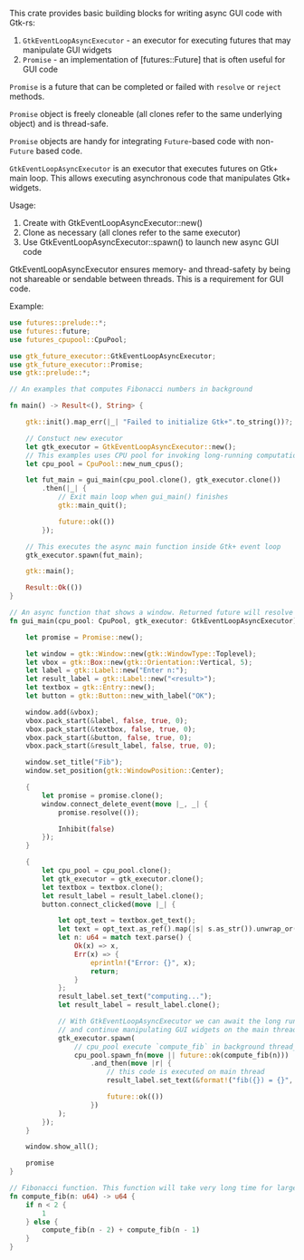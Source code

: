 This crate provides basic building blocks for writing async GUI code with Gtk-rs:
1. `GtkEventLoopAsyncExecutor` - an executor for executing futures that may manipulate GUI widgets
2. `Promise` - an implementation of [futures::Future] that is often useful for GUI code


`Promise` is a future that can be completed or failed with `resolve` or `reject` methods.

`Promise` object is freely cloneable (all clones refer to the same underlying object) and is thread-safe.

`Promise` objects are handy for integrating `Future`-based code with non-`Future` based code.

`GtkEventLoopAsyncExecutor` is an executor that executes futures on Gtk+ main loop.
This allows executing asynchronous code that manipulates Gtk+ widgets.

Usage:
1) Create with GtkEventLoopAsyncExecutor::new()
2) Clone as necessary (all clones refer to the same executor)
3) Use GtkEventLoopAsyncExecutor::spawn() to launch new async GUI code

GtkEventLoopAsyncExecutor ensures memory- and thread-safety by being not shareable or sendable between threads.
This is a requirement for GUI code.

Example: 
```rust
use futures::prelude::*;
use futures::future;
use futures_cpupool::CpuPool;

use gtk_future_executor::GtkEventLoopAsyncExecutor;
use gtk_future_executor::Promise;
use gtk::prelude::*;

// An examples that computes Fibonacci numbers in background

fn main() -> Result<(), String> {

    gtk::init().map_err(|_| "Failed to initialize Gtk+".to_string())?;

    // Constuct new executor
    let gtk_executor = GtkEventLoopAsyncExecutor::new();
    // This examples uses CPU pool for invoking long-running computation in background
    let cpu_pool = CpuPool::new_num_cpus();

    let fut_main = gui_main(cpu_pool.clone(), gtk_executor.clone())
        .then(|_| {
            // Exit main loop when gui_main() finishes
            gtk::main_quit();

            future::ok(())
        });

    // This executes the async main function inside Gtk+ event loop
    gtk_executor.spawn(fut_main);

    gtk::main();

    Result::Ok(())
}

// An async function that shows a window. Returned future will resolve when user closes the window.
fn gui_main(cpu_pool: CpuPool, gtk_executor: GtkEventLoopAsyncExecutor) -> impl Future<Item=(), Error=String> {

    let promise = Promise::new();

    let window = gtk::Window::new(gtk::WindowType::Toplevel);
    let vbox = gtk::Box::new(gtk::Orientation::Vertical, 5);
    let label = gtk::Label::new("Enter n:");
    let result_label = gtk::Label::new("<result>");
    let textbox = gtk::Entry::new();
    let button = gtk::Button::new_with_label("OK");

    window.add(&vbox);
    vbox.pack_start(&label, false, true, 0);
    vbox.pack_start(&textbox, false, true, 0);
    vbox.pack_start(&button, false, true, 0);
    vbox.pack_start(&result_label, false, true, 0);

    window.set_title("Fib");
    window.set_position(gtk::WindowPosition::Center);

    {
        let promise = promise.clone();
        window.connect_delete_event(move |_, _| {
            promise.resolve(());

            Inhibit(false)
        });
    }

    {
        let cpu_pool = cpu_pool.clone();
        let gtk_executor = gtk_executor.clone();
        let textbox = textbox.clone();
        let result_label = result_label.clone();
        button.connect_clicked(move |_| {

            let opt_text = textbox.get_text();
            let text = opt_text.as_ref().map(|s| s.as_str()).unwrap_or("");
            let n: u64 = match text.parse() {
                Ok(x) => x,
                Err(x) => {
                    eprintln!("Error: {}", x);
                    return;
                }
            };
            result_label.set_text("computing...");
            let result_label = result_label.clone();

            // With GtkEventLoopAsyncExecutor we can await the long running async computation
            // and continue manipulating GUI widgets on the main thread.
            gtk_executor.spawn(
                // cpu_pool execute `compute_fib` in background thread_pool
                cpu_pool.spawn_fn(move || future::ok(compute_fib(n)))
                    .and_then(move |r| {
                        // this code is executed on main thread
                        result_label.set_text(&format!("fib({}) = {}", n, r));

                        future::ok(())
                    })
            );
        });
    }

    window.show_all();

    promise
}

// Fibonacci function. This function will take very long time for large values of `n`.
fn compute_fib(n: u64) -> u64 {
    if n < 2 {
        1
    } else {
        compute_fib(n - 2) + compute_fib(n - 1)
    }
}
```